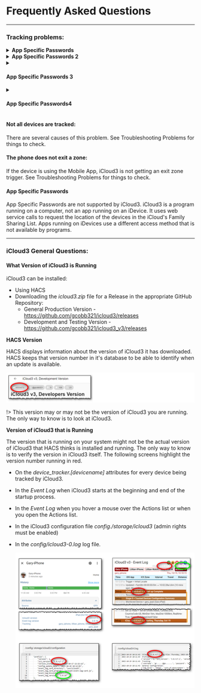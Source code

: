 # Frequently Asked Questions

------

### Tracking problems:

<details>
<summary><b>App Specific Passwords</b></summary>

App Specific Passwords are not supported by iCloud3. iCloud3 is a program running on a computer, not an app running on an iDevice. It uses web service calls to request the location of the devices in the iCloud's Family Sharing List. Apps running on iDevices use a different access method that is not available by programs.

</details>


<details>
<summary><b> App Specific Passwords 2</b></summary>

App Specific Passwords are not supported by iCloud3. iCloud3 is a program running on a computer, not an app running on an iDevice. It uses web service calls to request the location of the devices in the iCloud's Family Sharing List. Apps running on iDevices use a different access method that is not available by programs.

</details>

<details>
<summary><h4>App Specific Passwords 3</h4></summary>

App Specific Passwords are not supported by iCloud3. iCloud3 is a program running on a computer, not an app running on an iDevice. It uses web service calls to request the location of the devices in the iCloud's Family Sharing List. Apps running on iDevices use a different access method that is not available by programs.

</details>

<details>
<summary><h4> App Specific Passwords4 </h4></summary>

App Specific Passwords are not supported by iCloud3. iCloud3 is a program running on a computer, not an app running on an iDevice. It uses web service calls to request the location of the devices in the iCloud's Family Sharing List. Apps running on iDevices use a different access method that is not available by programs.

</details>

#### Not all devices are tracked:

There are several causes of this problem. See Troubleshooting Problems for things to check.



#### The phone does not exit a zone:

If the device is using the Mobile App, iCloud3 is not getting an exit zone trigger. See Troubleshooting Problems for things to check.



#### App Specific Passwords 
App Specific Passwords are not supported by iCloud3. iCloud3 is a program running on a computer, not an app running on an iDevice. It uses web service calls to request the location of the devices in the iCloud's Family Sharing List. Apps running on iDevices use a different access method that is not available by programs.



------

### iCloud3 General Questions:

#### What Version of iCloud3 is Running

iCloud3 can be installed:
- Using HACS
- Downloading the *icloud3.zip* file for a Release in the appropriate GitHub Repository:
  -  General Production Version - https://github.com/gcobb321/icloud3/releases
  - Development and Testing Version - https://github.com/gcobb321/icloud3_v3/releases

    

**HACS Version**

HACS displays information about the version of iCloud3 it has downloaded. HACS keeps that version number in it's database to be able to identify when an update is available. 

![](../images/version-hacs.png)

!> This version may or may not be the version of iCloud3 you are running. The only way to know is to look at iCloud3.



**Version of iCloud3 that is Running**

The version that is running on your system might not be the actual version of iCloud3 that HACS thinks is installed and running. The only way to know is to verify the version in iCloud3 itself.  The following screens highlight the version number running in red. 
- On the *device_tracker.[devicename]* attributes for every device being tracked by iCloud3.
- In the *Event Log* when iCloud3 starts at the beginning and end of the startup process.
- In the *Event Log* when you hover a mouse over the Actions list or when you open the Actions list. 
- In the iCloud3 configuration file *config./storage/icloud3* (admin rights must be enabled)
- In the *config/icloud3-0.log* log file.

  ![](../images/version-running.png)

